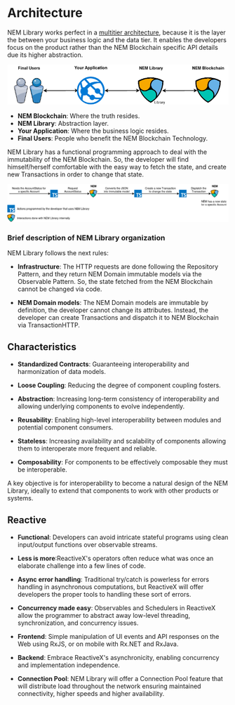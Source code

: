 # Architecture

NEM Library works perfect in a [multitier architecture](https://en.wikipedia.org/wiki/Multitier_architecture), because 
it is the layer the between your business logic and the data tier. It enables the developers focus on the product rather than the 
NEM Blockchain specific API details due its higher abstraction.

![Tiers](../img/nem-library-architecture.png)

- **NEM Blockchain**: Where the truth resides.
- **NEM Library**: Abstraction layer.
- **Your Application**: Where the business logic resides.
- **Final Users**: People who benefit the NEM Blockchain Technology.

NEM Library has a functional programming approach to deal with the immutability of the NEM Blockchain. So, the developer will find
himself/herself comfortable with the easy way to fetch the state, and create new Transactions in order to change that state.

![Functional](../img/nem-library-functional-approach.png)

### Brief description of NEM Library organization

NEM Library follows the next rules:

- **Infrastructure**: The HTTP requests are done following the Repository Pattern, and they return NEM Domain immutable 
models via the Observable Pattern. So, the state fetched from the NEM Blockchain cannot be changed via code.

- **NEM Domain models**: The NEM Domain models are immutable by definition, the developer cannot change its attributes. 
Instead, the developer can create Transactions and dispatch it to NEM Blockchain via TransactionHTTP.


## Characteristics

- **Standardized Contracts**: Guaranteeing interoperability and harmonization of data models.

- **Loose Coupling**: Reducing the degree of component coupling fosters.

- **Abstraction**: Increasing long-term consistency of interoperability and allowing underlying components to evolve independently.

- **Reusability**: Enabling high-level interoperability between modules and potential component consumers.

- **Stateless**: Increasing availability and scalability of components allowing them to interoperate more frequent and reliable.

- **Composability**: For components to be effectively composable they must be interoperable.

A key objective is for interoperability to become a natural design of the NEM Library, 
ideally to extend that components to work with other products or systems.

## Reactive

- **Functional**: Developers can avoid intricate stateful programs using clean input/output functions over
observable streams.

- **Less is more**:ReactiveX's operators often reduce what was once an elaborate challenge into a few lines
of code.

- **Async error handling**: Traditional try/catch is powerless for errors handling in asynchronous computations, but
ReactiveX will offer developers the proper tools to handling these sort of errors.

- **Concurrency made easy**: Observables and Schedulers in ReactiveX allow the programmer to abstract away
low-level threading, synchronization, and concurrency issues.

- **Frontend**: Simple manipulation of UI events and API responses on the Web using RxJS, or on mobile
with Rx.NET and RxJava.

- **Backend**: Embrace ReactiveX's asynchronicity, enabling concurrency and implementation independence.

- **Connection Pool**: NEM Library will offer a Connection Pool feature that will distribute load throughout the
network ensuring maintained connectivity, higher speeds and higher availability.